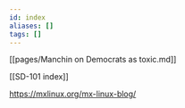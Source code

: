 ```yaml
---
id: index
aliases: []
tags: []
---
```


[[pages/Manchin on Democrats as toxic.md]]

[[SD-101 index]]

https://mxlinux.org/mx-linux-blog/
